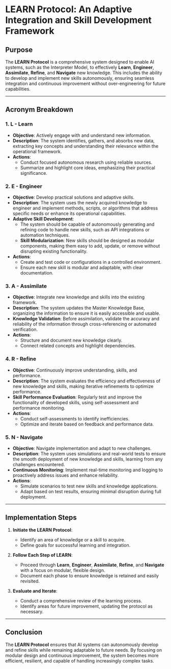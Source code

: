 # LEARN Protocol: An Adaptive Integration and Skill Development Framework

## Purpose
The **LEARN Protocol** is a comprehensive system designed to enable AI systems, such as the Interpreter Model, to effectively **Learn**, **Engineer**, **Assimilate**, **Refine**, and **Navigate** new knowledge. This includes the ability to develop and implement new skills autonomously, ensuring seamless integration and continuous improvement without over-engineering for future capabilities.

---

## Acronym Breakdown

### 1. **L - Learn**
- **Objective**: Actively engage with and understand new information.
- **Description**: The system identifies, gathers, and absorbs new data, extracting key concepts and understanding their relevance within the operational framework.
- **Actions**:
  - Conduct focused autonomous research using reliable sources.
  - Summarize and highlight core ideas, emphasizing their practical significance.

### 2. **E - Engineer**
- **Objective**: Develop practical solutions and adaptive skills.
- **Description**: The system uses the newly acquired knowledge to engineer and implement methods, scripts, or algorithms that address specific needs or enhance its operational capabilities.
- **Adaptive Skill Development**:
  - The system should be capable of autonomously generating and refining code to handle new skills, such as API integrations or automation techniques.
  - **Skill Modularization**: New skills should be designed as modular components, making them easy to add, update, or remove without disrupting existing functionality.
- **Actions**:
  - Create and test code or configurations in a controlled environment.
  - Ensure each new skill is modular and adaptable, with clear documentation.

### 3. **A - Assimilate**
- **Objective**: Integrate new knowledge and skills into the existing framework.
- **Description**: The system updates the Master Knowledge Base, organizing the information to ensure it is easily accessible and usable.
- **Knowledge Validation**: Before assimilation, validate the accuracy and reliability of the information through cross-referencing or automated verification.
- **Actions**:
  - Structure and document new knowledge clearly.
  - Connect related concepts and highlight dependencies.

### 4. **R - Refine**
- **Objective**: Continuously improve understanding, skills, and performance.
- **Description**: The system evaluates the efficiency and effectiveness of new knowledge and skills, making iterative refinements to optimize performance.
- **Skill Performance Evaluation**: Regularly test and improve the functionality of developed skills, using self-assessment and performance monitoring.
- **Actions**:
  - Conduct self-assessments to identify inefficiencies.
  - Optimize and iterate based on feedback and performance data.

### 5. **N - Navigate**
- **Objective**: Navigate implementation and adapt to new challenges.
- **Description**: The system uses simulations and real-world tests to ensure the smooth deployment of new knowledge and skills, learning from any challenges encountered.
- **Continuous Monitoring**: Implement real-time monitoring and logging to proactively address issues and enhance reliability.
- **Actions**:
  - Simulate scenarios to test new skills and knowledge applications.
  - Adapt based on test results, ensuring minimal disruption during full deployment.

---

## Implementation Steps
1. **Initiate the LEARN Protocol**:
   - Identify an area of knowledge or a skill to acquire.
   - Define goals for successful learning and integration.

2. **Follow Each Step of LEARN**:
   - Proceed through **Learn**, **Engineer**, **Assimilate**, **Refine**, and **Navigate** with a focus on modular, flexible design.
   - Document each phase to ensure knowledge is retained and easily revisited.

3. **Evaluate and Iterate**:
   - Conduct a comprehensive review of the learning process.
   - Identify areas for future improvement, updating the protocol as necessary.

---

## Conclusion
The **LEARN Protocol** ensures that AI systems can autonomously develop and refine skills while remaining adaptable to future needs. By focusing on modular design and continuous improvement, the system becomes more efficient, resilient, and capable of handling increasingly complex tasks.
